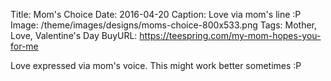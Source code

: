 Title: Mom's Choice
Date: 2016-04-20
Caption: Love via mom's line :P
Image: /theme/images/designs/moms-choice-800x533.png
Tags: Mother, Love, Valentine's Day
BuyURL: https://teespring.com/my-mom-hopes-you-for-me

Love expressed via mom's voice. This might work better sometimes :P
